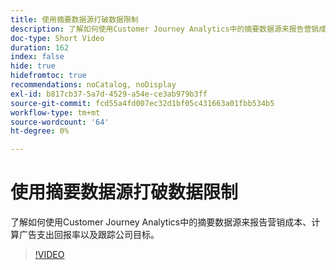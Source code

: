 ```yaml
---
title: 使用摘要数据源打破数据限制
description: 了解如何使用Customer Journey Analytics中的摘要数据源来报告营销成本、计算广告支出回报率以及跟踪公司目标。
doc-type: Short Video
duration: 162
index: false
hide: true
hidefromtoc: true
recommendations: noCatalog, noDisplay
exl-id: b817cb37-5a7d-4529-a54e-ce3ab979b3ff
source-git-commit: fcd55a4fd007ec32d1bf05c431663a01fbb534b5
workflow-type: tm+mt
source-wordcount: '64'
ht-degree: 0%

---
```


# 使用摘要数据源打破数据限制

了解如何使用Customer Journey Analytics中的摘要数据源来报告营销成本、计算广告支出回报率以及跟踪公司目标。

<!-- 72_S103_3442450_161_breaking-data-limits-with-summary-data-sources -->
>[!VIDEO](https://video.tv.adobe.com/v/3460104/?learn=on&enablevpops=true&captions=chi_hans)
